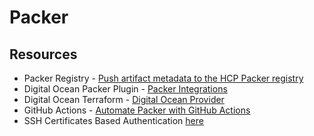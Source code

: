 # Packer

## Resources

- Packer Registry - [Push artifact metadata to the HCP Packer registry](https://developer.hashicorp.com/packer/tutorials/hcp-get-started/hcp-push-artifact-metadata?in=packer%2Fhcp-get-started)
- Digital Ocean Packer Plugin - [Packer Integrations](https://developer.hashicorp.com/packer/integrations/digitalocean/digitalocean)
- Digital Ocean Terraform - [Digital Ocean Provider](https://registry.terraform.io/providers/digitalocean/digitalocean/latest/docs)
- GitHub Actions - [Automate Packer with GitHub Actions](https://developer.hashicorp.com/packer/tutorials/cloud-production/github-actions)
- SSH Certificates Based Authentication [here](https://cottonlinux.com/ssh-certificates/)
